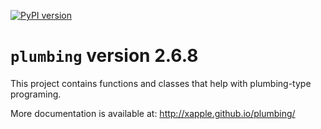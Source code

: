 [![PyPI version](https://badge.fury.io/py/plumbing.svg)](https://badge.fury.io/py/plumbing)

# `plumbing` version 2.6.8

This project contains functions and classes that help with plumbing-type programing.

More documentation is available at:
<http://xapple.github.io/plumbing/>